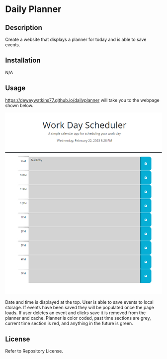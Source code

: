 # Daily Planner

## Description
Create a website that displays a planner for today and is able to save events.


## Installation
N/A

## Usage

https://deweywatkins77.github.io/dailyplanner
will take you to the webpage shown below.

![Dewey Watkins Daily Planner](assets/images/readme-screenshot.png)

Date and time is displayed at the top. User is able to save events to local storage. If events have been saved they will be populated once the page loads. If user deletes an event and clicks save it is removed from the planner and cache.
Planner is color coded, past time sections are grey, current time section is red, and anything in the future is green.

## License

Refer to Repository License.
